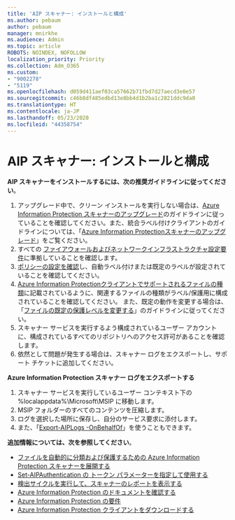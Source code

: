 ```yaml
---
title: 'AIP スキャナー: インストールと構成'
ms.author: pebaum
author: pebaum
manager: mnirkhe
ms.audience: Admin
ms.topic: article
ROBOTS: NOINDEX, NOFOLLOW
localization_priority: Priority
ms.collection: Adm_O365
ms.custom:
- "9002278"
- "5119"
ms.openlocfilehash: d059d411aef03ca57662b71fbd7d27aecd3e0e57
ms.sourcegitcommit: c46b8df485edbd13e8bb4d1b2ba1c2821ddc9da0
ms.translationtype: HT
ms.contentlocale: ja-JP
ms.lasthandoff: 05/23/2020
ms.locfileid: "44358754"
---
```

# <a name="aip-scanner-installation-and-configuration"></a>AIP スキャナー: インストールと構成

**AIP スキャナーをインストールするには、次の推奨ガイドラインに従ってください**。

1. アップグレード中で、クリーン インストールを実行しない場合は、[Azure Information Protection スキャナーのアップグレード](https://docs.microsoft.com/azure/information-protection/rms-client/client-admin-guide#upgrading-the-azure-information-protection-scanner)のガイドラインに従っていることを確認してください。また、統合ラベル付けクライアントのガイドラインについては、「[Azure Information Protectionスキャナーのアップグレード](https://docs.microsoft.com/azure/information-protection/rms-client/clientv2-admin-guide#upgrading-the-azure-information-protection-scanner)」をご覧ください。
2. すべての [ファイアウォールおよびネットワークインフラストラクチャ設定要件](https://docs.microsoft.com/azure/information-protection/requirements#firewalls-and-network-infrastructure)に準拠していることを確認します。
3. [ポリシーの設定を確認](https://docs.microsoft.com/azure/information-protection/configure-policy)し、自動ラベル付けまたは既定のラベルが設定されていることを確認してください。
4. [Azure Information Protectionクライアントでサポートされるファイルの種類](https://docs.microsoft.com/azure/information-protection/rms-client/client-admin-guide-file-types#supported-file-types-for-classification-and-protection)に記載されているように、関連するファイルの種類がラベル/保護用に構成されていることを確認してください。 また、既定の動作を変更する場合は、「[ファイルの既定の保護レベルを変更する](https://docs.microsoft.com/azure/information-protection/rms-client/client-admin-guide-file-types#changing-the-default-protection-level-of-files)」のガイドラインに従ってください。
5. スキャナー サービスを実行するよう構成されているユーザー アカウントに、構成されているすべてのリポジトリへのアクセス許可があることを確認します。
6. 依然として問題が発生する場合は、スキャナー ログをエクスポートし、サポート チケットに追加してください。

**Azure Information Protection スキャナー ログをエクスポートする**

1. スキャナー サービスを実行しているユーザー コンテキスト下の %localappdata%\Microsoft\MSIP に移動します。
2. MSIP フォルダーのすべてのコンテンツを圧縮します。
3. ログを選択した場所に保存し、自分のサービス要求に添付します。
4. また、「[Export-AIPLogs -OnBehalfOf](https://docs.microsoft.com/powershell/module/azureinformationprotection/export-aiplogs?view=azureipps)」を使うこともできます。

**追加情報については、次を参照してください**。
- [ファイルを自動的に分類および保護するための Azure Information Protection スキャナーを展開する](https://docs.microsoft.com/azure/information-protection/deploy-aip-scanner)
- [Set-AIPAuthentication の トークン パラメーターを指定して使用する](https://docs.microsoft.com/azure/information-protection/rms-client/client-admin-guide-powershell#specify-and-use-the-token-parameter-for-set-aipauthentication)
- [検出サイクルを実行して、スキャナーのレポートを表示する](https://docs.microsoft.com/azure/information-protection/deploy-aip-scanner#run-a-discovery-cycle-and-view-reports-for-the-scanner)
- [Azure Information Protection のドキュメントを確認する](https://docs.microsoft.com/azure/information-protection/what-is-information-protection)
- [Azure Information Protection の要件](https://docs.microsoft.com/azure/information-protection/get-started/requirements)
- [Azure Information Protection クライアントをダウンロードする](https://www.microsoft.com/download/details.aspx?id=53018)
